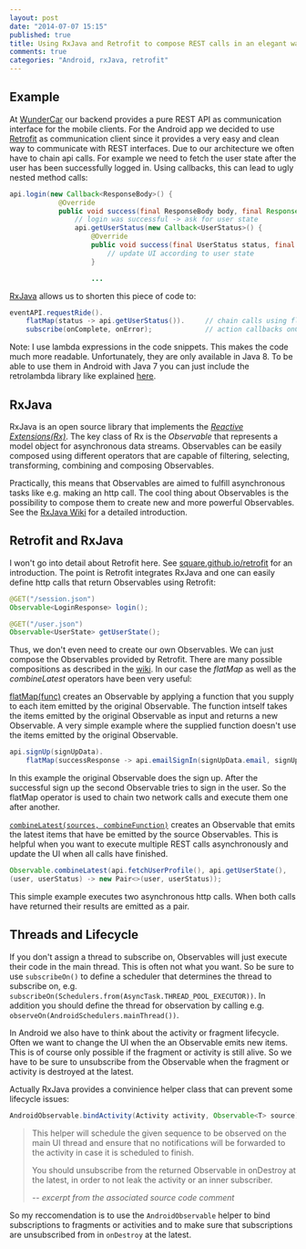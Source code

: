 ```yaml
---
layout: post
date: "2014-07-07 15:15"
published: true
title: Using RxJava and Retrofit to compose REST calls in an elegant way
comments: true
categories: "Android, rxJava, retrofit"
---
```


## Example
At [WunderCar](http://www.wundercar.org) our backend provides a pure REST API as communication interface for the mobile clients. For the Android app we decided to use [Retrofit](http://square.github.io/retrofit/) as communication client since it provides a very easy and clean way to communicate with REST interfaces.
Due to our architecture we often have to chain api calls. For example we need to fetch the user state after the user has been successfully logged in. Using callbacks, this can lead to ugly nested method calls:

```java
api.login(new Callback<ResponseBody>() {
         	@Override
            public void success(final ResponseBody body, final Response response) {
            	// login was successful -> ask for user state
				api.getUserStatus(new Callback<UserStatus>() {
                    @Override
                    public void success(final UserStatus status, final Response response) {
                    	// update UI according to user state
					}

					...
```
[RxJava](https://github.com/Netflix/RxJava) allows us to shorten this piece of code to:
```java
eventAPI.requestRide().
	flatMap(status -> api.getUserStatus()).		// chain calls using flatMap
    subscribe(onComplete, onError);	 			// action callbacks onComplete and onError
```
Note: I use lambda expressions in the code snippets. This makes the code much more readable. Unfortunately, they are only available in Java 8. To be able to use them in Android with Java 7 you can just include the retrolambda library like explained [here](http://zserge.com/blog/android-lambda.html).

## RxJava
RxJava is an open source library that implements the _[Reactive Extensions(Rx)](https://rx.codeplex.com/)_.
The key class of Rx is the _Observable_ that represents a model object for asynchronous data streams. Observables can be easily composed using different operators that are capable of filtering, selecting, transforming, combining and composing Observables.

Practically, this means that Observables are aimed to fulfill asynchronous tasks like e.g. making an http call. The cool thing about Observables is the possibility to compose them to create new and more powerful Observables. See the [RxJava Wiki](https://github.com/Netflix/RxJava/wiki) for a detailed introduction.

## Retrofit and RxJava
I won't go into detail about Retrofit here. See [square.github.io/retrofit](http://square.github.io/retrofit/) for an introduction. The point is Retrofit integrates RxJava and one can easily define http calls that return Observables using Retrofit:
```java
@GET("/session.json") 
Observable<LoginResponse> login();

@GET("/user.json") 
Observable<UserState> getUserState();
```
Thus, we don't even need to create our own Observables. We can just compose the Observables provided by Retrofit. There are many possible compositions as described in the [wiki](https://github.com/Netflix/RxJava/wiki/Observable). In our case the _flatMap_ as well as the _combineLatest_ operators have been very useful:

[flatMap(func)]( http://netflix.github.io/RxJava/javadoc/rx/Observable.html#flatMap\(rx.functions.Func1\) ) creates an Observable by applying a function that you supply to each item emitted by the original Observable. The function intself takes the items emitted by the original Observable as input and returns a new Observable.
A very simple example where the supplied function doesn't use the items emitted by the original Observable.
```java
api.signUp(signUpData).
	flatMap(successResponse -> api.emailSignIn(signUpData.email, signUpData.password))
```
In this example the original Observable does the sign up. After the successful sign up the second Observable tries to sign in the user. So the flatMap operator is used to chain two network calls and execute them one after another.

[`combineLatest(sources, combineFunction)`]( http://netflix.github.io/RxJava/javadoc/rx/Observable.html#combineLatest\(java.util.List,%20rx.functions.FuncN\) ) creates an Observable that emits the latest items that have be emitted by the source Observables. This is helpful when you want to execute multiple REST calls asynchronously and update the UI when all calls have finished.
```java
Observable.combineLatest(api.fetchUserProfile(), api.getUserState(), 
(user, userStatus) -> new Pair<>(user, userStatus));
```
This simple example executes two asynchronous http calls. When both calls have returned their results are emitted as a pair.

## Threads and Lifecycle
If you don't assign a thread to subscribe on, Observables will just execute their code in the main thread. This is often not what you want. So be sure to use `subscribeOn()` to define a scheduler that determines the thread to subscribe on, e.g. `subscribeOn(Schedulers.from(AsyncTask.THREAD_POOL_EXECUTOR))`. In addition you should define the thread for observation by calling e.g.  `observeOn(AndroidSchedulers.mainThread())`.

In Android we also have to think about the activity or fragment lifecycle. Often we want to change the UI when the an Observable emits new items. This is of course only possible if the fragment or activity is still alive. So we have to be sure to unsubscribe from the Observable when the fragment or activity is destroyed at the latest.

Actually RxJava provides a convinience helper class that can prevent some lifecycle issues:
```java
AndroidObservable.bindActivity(Activity activity, Observable<T> source)
```
> This helper will schedule the given sequence to be observed on the main UI thread and ensure that no notifications will be forwarded to the activity in case it is scheduled to finish.
>
> You should unsubscribe from the returned Observable in onDestroy at the latest, in order to not leak the activity or an inner subscriber.
>
> -- <cite>excerpt from the associated source code comment</cite>

So my reccomendation is to use the `AndroidObservable` helper to bind subscriptions to fragments or activities and to make sure that subscriptions are unsubscribed from in `onDestroy` at the latest.